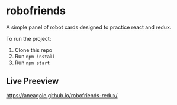 # robofriends
A simple panel of robot cards designed to practice react and redux.

To run the project:

1. Clone this repo
2. Run `npm install`
3. Run `npm start`

## Live Preeview

https://aneagoie.github.io/robofriends-redux/
